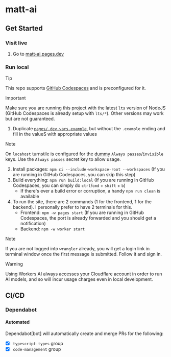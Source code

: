 # matt-ai

## Get Started

### Visit live

1. Go to [matt-ai.pages.dev](https://matt-ai.pages.dev)

### Run local

> [!TIP]
> This repo supports [GitHub Codespaces](https://github.com/features/codespaces) and is preconfigured for it.

> [!IMPORTANT]  
> Make sure you are running this project with the latest `lts` version of NodeJS (GitHub Codespaces is already setup with `lts/*`). Other versions may work but are not guaranteed.

1. Duplicate [`pages/.dev.vars.example`](pages/.dev.vars.example), but without the `.example` ending and fill in the valueS with appropriate values

> [!NOTE]  
> On `locahost` turnstile is configured for the [dummy](https://developers.cloudflare.com/turnstile/reference/testing/#dummy-sitekeys-and-secret-keys) `Always passes`/`invisible` keys. Use the `Always passes` secret key to allow usage.

2. Install packages: `npm ci --include-workspace-root --workspaces` (If you are running in GitHub Codespaces, you can skip this step)
3. Build everything: `npm run build:local` (If you are running in GitHub Codespaces, you can simply do `ctrl`/`cmd` + `shift` + `b`)
    - If there's ever a build error or corruption, a handy `npm run clean` is available
4. To run the site, there are 2 commands (1 for the frontend, 1 for the backend). I personally prefer to have 2 terminals for this.
    - Frontend: `npm -w pages start` (If you are running in GitHub Codespaces, the port is already forwarded and you should get a notification)
    - Backend: `npm -w worker start`

> [!NOTE]  
> If you are not logged into `wrangler` already, you will get a login link in terminal window once the first message is submitted. Follow it and sign in.

> [!WARNING]  
> Using Workers AI always accesses your Cloudflare account in order to run AI models, and so will incur usage charges even in local development.

## CI/CD

### Dependabot

#### Automated

Dependabot[bot] will automatically create and merge PRs for the following:

-   [x] `typescript-types` group
-   [x] `code-management` group
